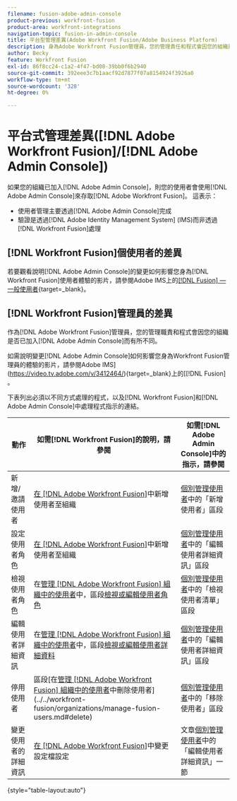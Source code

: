 ```yaml
---
filename: fusion-adobe-admin-console
product-previous: workfront-fusion
product-area: workfront-integrations
navigation-topic: fusion-in-admin-console
title: 平台型管理差異(Adobe Workfront Fusion/Adobe Business Platform)
description: 身為Adobe Workfront Fusion管理員，您的管理責任和程式會因您的組織是否已上線到Adobe業務平台而有所不同。 本文列出必須以不同方式處理的程式，以及Workfront Fusion和Adobe Admin Console中程式指示的連結。
author: Becky
feature: Workfront Fusion
exl-id: 86f8cc24-c1a2-4f47-bd08-39bb0f6b2940
source-git-commit: 392eee3c7b1aacf92d7877f07a8154924f3926a0
workflow-type: tm+mt
source-wordcount: '328'
ht-degree: 0%

---
```


# 平台式管理差異([!DNL Adobe Workfront Fusion]/[!DNL Adobe Admin Console])

如果您的組織已加入[!DNL Adobe Admin Console]，則您的使用者會使用[!DNL Adobe Admin Console]來存取[!DNL Adobe Workfront Fusion]。 這表示：

* 使用者管理主要透過[!DNL Adobe Admin Console]完成
* 驗證是透過[!DNL Adobe Identity Management System] (IMS)而非透過[!DNL Workfront Fusion]處理

## [!DNL Workfront Fusion]個使用者的差異

若要觀看說明[!DNL Adobe Admin Console]的變更如何影響您身為[!DNL Workfront Fusion]使用者體驗的影片，請參閱Adobe IMS上的[[!DNL Fusion]  — 一般使用者](https://video.tv.adobe.com/v/3412465/){target=_blank}。

## [!DNL Workfront Fusion]管理員的差異

作為[!DNL Adobe Workfront Fusion]管理員，您的管理職責和程式會因您的組織是否已加入[!DNL Adobe Admin Console]而有所不同。

如需說明變更[!DNL Adobe Admin Console]如何影響您身為Workfront Fusion管理員的體驗的影片，請參閱Adobe IMS](https://video.tv.adobe.com/v/3412464/){target=_blank}上的[[!DNL Fusion] 。

下表列出必須以不同方式處理的程式，以及[!DNL Workfront Fusion]和[!DNL Adobe Admin Console]中處理程式指示的連結。

| 動作 | 如需[!DNL Workfront Fusion]的說明，請參閱 | 如需[!DNL Adobe Admin Console]中的指示，請參閱 |
|---|---|---|
| 新增/邀請使用者 | [在 [!DNL Adobe Workfront Fusion]](../../workfront-fusion/organizations/add-user-to-an-organization.md)中新增使用者至組織 | [個別管理使用者](https://helpx.adobe.com/enterprise/using/manage-users-individually.html)中的「新增使用者」區段 |
| 設定使用者角色 | [在 [!DNL Adobe Workfront Fusion]](../../workfront-fusion/organizations/add-user-to-an-organization.md)中新增使用者至組織 | [個別管理使用者](https://helpx.adobe.com/enterprise/using/manage-users-individually.html)中的「編輯使用者詳細資訊」區段 |
| 檢視使用者角色 | 在[管理 [!DNL Adobe Workfront Fusion] 組織中的使用者](../../workfront-fusion/organizations/manage-fusion-users.md)中，區段[檢視或編輯使用者角色](../../workfront-fusion/organizations/manage-fusion-users.md#view) | [個別管理使用者](https://helpx.adobe.com/enterprise/using/manage-users-individually.html)中的「檢視使用者清單」區段 |
| 編輯使用者詳細資訊 | 在[管理 [!DNL Adobe Workfront Fusion] 組織中的使用者](../../workfront-fusion/organizations/manage-fusion-users.md)中，區段[檢視或編輯使用者詳細資料](../../workfront-fusion/organizations/manage-fusion-users.md#view2) | [個別管理使用者](https://helpx.adobe.com/enterprise/using/manage-users-individually.html)中的「編輯使用者詳細資訊」區段 |
| 停用使用者 | 區段[在[管理 [!DNL Adobe Workfront Fusion] 組織中的使用者](../../workfront-fusion/organizations/manage-fusion-users.md)中刪除使用者](../../workfront-fusion/organizations/manage-fusion-users.md#delete) | [個別管理使用者](https://helpx.adobe.com/enterprise/using/manage-users-individually.html)中的「移除使用者」區段 |
| 變更使用者的詳細資訊 | [在 [!DNL Adobe Workfront Fusion]](../../workfront-fusion/workfront-fusion-basics/change-profile-settings.md)中變更設定檔設定 | 文章[個別管理使用者](https://helpx.adobe.com/enterprise/using/manage-users-individually.html)中的「編輯使用者詳細資訊」一節 |

{style="table-layout:auto"}

<!--
## SSO (Single Sign-On)

Because the Adobe Business Platform controls Single Sign-On (SSO) for users, the following actions and functionality are handled automatically through the Adobe Business Platform. If your organization has not yet been onboarded to the Adobe Business Platform, you must perform these actions in Workfront Fusion. If your organization has been onboarded to the Adobe Business Platform, you can not see these options in your Workfront Fusion environment.

* Setting up Single Sign-on in Workfront Fusion

[Set up identity](https://helpx.adobe.com/enterprise/using/set-up-identity.html)
-->
